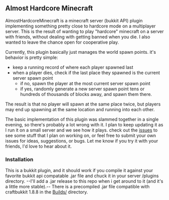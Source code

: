 ## Almost Hardcore Minecraft
AlmostHardcoreMinecraft is a minecraft server (bukkit API) plugin implementing something pretty close to hardcore mode on a multiplayer server. This is the result of wanting to play "hardcore" minecraft on a server with friends, without dealing with getting banned when you die. I also wanted to leave the chance open for cooperative play.

Currently, this plugin basically just manages the world spawn points. it's behavior is pretty simple:

 - keep a running record of where each player spawned last
 - when a player dies, check if the last place they spawned is the current server spawn point
     - if no, spawn the player at the most current server spawn point
     - if yes, randomly generate a new server spawn point tens or hundreds of thousands of blocks away, and spawn them there.

The result is that no player will spawn at the same place twice, but players may end up spawning at the same location and running into each other. 

The basic implementation of this plugin was slammed together in a single evening, so there's probably a lot wrong with it. I plan to keep updating it as I run it on a small server and we see how it plays. check out the [issues](https://github.com/c0z3n/AlmostHardcoreMinecraft/issues) to see some stuff that I plan on working on, or feel free to submit your own issues for ideas, suggestions, or bugs. Let me know if you try it with your friends, I'd love to hear about it.

### Installation

This is a bukkit plugin, and it should work if you compile it against your favorite bukkit api compatable .jar file and chuck it in your server /plugins directory. --I'll add a .jar release to this repo when i get around to it (and it's a little more stable).-- There is a precompiled .jar file compatible with craftbukkit 1.8.8 in the [Builds/](Builds) directory.
